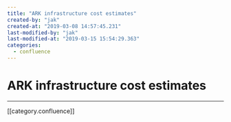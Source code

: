 ```yaml
---
title: "ARK infrastructure cost estimates"
created-by: "jak"
created-at: "2019-03-08 14:57:45.231"
last-modified-by: "jak"
last-modified-at: "2019-03-15 15:54:29.363"
categories:
  - confluence
---
```


# ARK infrastructure cost estimates


---

[[category.confluence]]
